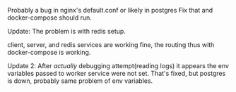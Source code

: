 Probably a bug in nginx's default.conf or likely in postgres
Fix that and docker-compose should run.

Update:
The problem is with redis setup.

client, server, and redis services are
working fine, the routing thus with docker-compose is working.

Update 2:
After _actually_ debugging attempt(reading logs) it appears the env variables
passed to worker service were not set.
That's fixed, but postgres is down, probably same problem of env variables.
